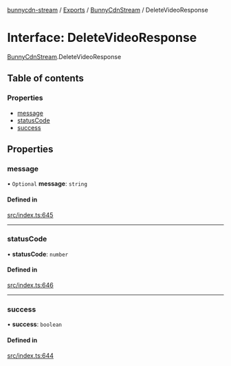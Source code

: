 [bunnycdn-stream](../README.md) / [Exports](../modules.md) / [BunnyCdnStream](../modules/BunnyCdnStream.md) / DeleteVideoResponse

# Interface: DeleteVideoResponse

[BunnyCdnStream](../modules/BunnyCdnStream.md).DeleteVideoResponse

## Table of contents

### Properties

- [message](BunnyCdnStream.DeleteVideoResponse.md#message)
- [statusCode](BunnyCdnStream.DeleteVideoResponse.md#statuscode)
- [success](BunnyCdnStream.DeleteVideoResponse.md#success)

## Properties

### message

• `Optional` **message**: `string`

#### Defined in

[src/index.ts:645](https://github.com/dan-online/bunnycdn-stream/blob/43fdbc3/src/index.ts#L645)

___

### statusCode

• **statusCode**: `number`

#### Defined in

[src/index.ts:646](https://github.com/dan-online/bunnycdn-stream/blob/43fdbc3/src/index.ts#L646)

___

### success

• **success**: `boolean`

#### Defined in

[src/index.ts:644](https://github.com/dan-online/bunnycdn-stream/blob/43fdbc3/src/index.ts#L644)
